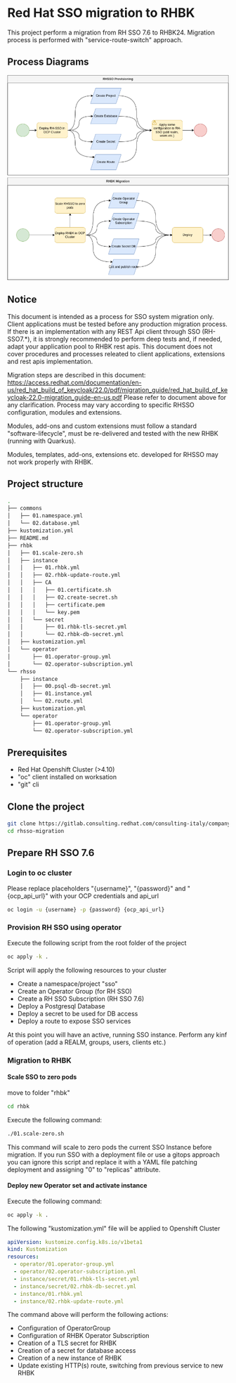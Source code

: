 # Red Hat SSO migration to RHBK

This project perform a migration from RH SSO 7.6 to RHBK24.
Migration process is performed with "service-route-switch" approach.

## Process Diagrams
![Alt text](resources/company-RHBK-Process.png)


## Notice

This document is intended as a process for SSO system migration only. 
Client applications must be tested before any production migration process.
If there is an implementation with any REST Api client through SSO (RH-SSO7.*), it is strongly recommended to perform deep tests and, if needed, adapt your application pool to RHBK rest apis.
This document does not cover procedures and processes releated to client applications, extensions and rest apis implementation.  

Migration steps are described in this document:
https://access.redhat.com/documentation/en-us/red_hat_build_of_keycloak/22.0/pdf/migration_guide/red_hat_build_of_keycloak-22.0-migration_guide-en-us.pdf
Please refer to document above for any clarification.
Process may vary according to specific RHSSO configuration, modules and extensions.

Modules, add-ons and custom extensions must follow a standard "software-lifecycle", must be re-delivered and tested with the new RHBK (running with Quarkus).

Modules, templates, add-ons, extensions etc. developed for RHSSO may not work properly with RHBK.

## Project structure

```bash
.
├── commons
│   ├── 01.namespace.yml
│   └── 02.database.yml
├── kustomization.yml
├── README.md
├── rhbk
│   ├── 01.scale-zero.sh
│   ├── instance
│   │   ├── 01.rhbk.yml
│   │   ├── 02.rhbk-update-route.yml
│   │   ├── CA
│   │   │   ├── 01.certificate.sh
│   │   │   ├── 02.create-secret.sh
│   │   │   ├── certificate.pem
│   │   │   └── key.pem
│   │   └── secret
│   │       ├── 01.rhbk-tls-secret.yml
│   │       └── 02.rhbk-db-secret.yml
│   ├── kustomization.yml
│   └── operator
│       ├── 01.operator-group.yml
│       └── 02.operator-subscription.yml
└── rhsso
    ├── instance
    │   ├── 00.psql-db-secret.yml
    │   ├── 01.instance.yml
    │   └── 02.route.yml
    ├── kustomization.yml
    └── operator
        ├── 01.operator-group.yml
        └── 02.operator-subscription.yml
```

## Prerequisites

* Red Hat Openshift Cluster (>4.10)
* "oc" client installed on worksation
* "git" cli

## Clone the project

```bash
git clone https://gitlab.consulting.redhat.com/consulting-italy/company/rhsso-migration.git
cd rhsso-migration
```

## Prepare RH SSO 7.6

### Login to oc cluster
Please replace placeholders "{username}", "{password}" and "{ocp_api_url}" with your OCP credentials and api_url

```bash
oc login -u {username} -p {password} {ocp_api_url}
```

### Provision RH SSO using operator

Execute the following script from the root folder of the project

```bash
oc apply -k .
```

Script will apply the following resources to your cluster

* Create a namespace/project "sso"
* Create an Operator Group (for RH SSO)
* Create a RH SSO Subscription (RH SSO 7.6)
* Deploy a Postgresql Database
* Deploy a secret to be used for DB access
* Deploy a route to expose SSO services


At this point you will have an active, running SSO instance.
Perform any kinf of operation (add a REALM, groups, users, clients etc.)

### Migration to RHBK

#### Scale SSO to zero pods

move to folder "rhbk"

```bash
cd rhbk
```

Execute the following command:

```bash
./01.scale-zero.sh
```
This command will scale to zero pods the current SSO Instance before migration.
If you run SSO with a deployment file or use a gitops approach you can ignore this script and replace it with a YAML file patching deployment and assigning "0" to "replicas" attribute.

#### Deploy new Operator set and activate instance

Execute the following command:

```bash
oc apply -k .
```

The following "kustomization.yml" file will be applied to Openshift Cluster

```yaml
apiVersion: kustomize.config.k8s.io/v1beta1
kind: Kustomization
resources:
  - operator/01.operator-group.yml
  - operator/02.operator-subscription.yml
  - instance/secret/01.rhbk-tls-secret.yml
  - instance/secret/02.rhbk-db-secret.yml
  - instance/01.rhbk.yml
  - instance/02.rhbk-update-route.yml
```

The command above will perform the following actions:

* Configuration of OperatorGroup
* Configuration of RHBK Operator Subscription
* Creation of a TLS secret for RHBK
* Creation of a secret for database access
* Creation of a new instance of RHBK
* Update existing HTTP(s) route, switching from previous service to new RHBK

